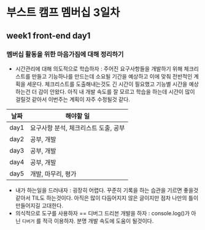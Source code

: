 # 부스트 캠프 멤버십 3일차 

## week1 front-end day1

### 멤버십 활동을 위한 마음가짐에 대해 정리하기

- 시간관리에 대해 의도적으로 학습하자 : 주어진 요구사항들을 개발하기 위해 체크리스트를 만들고 기능하나를 만드는데 소요될 기간을 예상하고 이에 맞춰 전반적인 계획을 세운다. 체크리스트를 도출해내는것도 긴 시간이 필요했고 기능별 시간을 예상하는건 더 감이 안왔다. 아직 내 개발 속도를 잘 모르고 학습을 하는데 시간이 많이 걸릴것 같아서 이번주는 계획이 자주 수정될것 같다. 

| 날짜 | 해야할 일                            |
| ---- | ------------------------------------ |
| day1 | 요구사항 분석, 체크리스트 도출, 공부 |
| day2 | 공부, 개발                           |
| day3 | 공부, 개발                           |
| day4 | 공부, 개발                           |
| day5 | 개발, 마무리, 평가                   |

- 내가 하는일을 드러내자 : 굉장히 어렵다. 꾸준히 기록을 하는 습관을 기르면 좋을것 같아서 TIL도 하는것이다. 아직은 많이 다듬어지지 않은 글이지만 점차 나만의 틀이 만들어지길 고대한다. 
- 의식적으로 도구를 사용하자 == 디버그 드리븐 개발을 하자 : console.log()가 아닌 `디버거` 를 적극 이용하자. 분명 개발 속도에 도움이 될것이다. 

